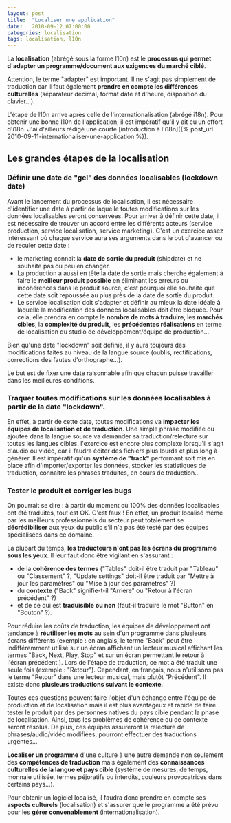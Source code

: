 ```yaml
---
layout: post
title:  "Localiser une application"
date:   2010-09-12 07:00:00
categories: localisation
tags: localisation, l10n
---
```

La **localisation** (abrégé sous la forme l10n) est le **processus qui permet d'adapter un programme/document aux exigences du marché ciblé**.

Attention, le terme "adapter" est important. Il ne s'agit pas simplement de traduction car il faut également **prendre en compte les différences culturelles** (séparateur décimal, format date et d'heure, disposition du clavier...).

L'étape de l10n arrive après celle de l'internationalisation (abrégé i18n). Pour obtenir une bonne l10n de l'application, il est impératif qu'il y ait eu un effort d'i18n. J'ai d'ailleurs rédigé une courte [introduction à l'i18n]({% post_url 2010-09-11-internationaliser-une-application %}).


## Les grandes étapes de la localisation

### Définir une date de "gel" des données localisables (lockdown date)

Avant le lancement du processus de localisation, il est nécessaire d'identifier une date à partir de laquelle toutes modifications sur les données localisables seront conservées.
Pour arriver à définir cette date, il est nécessaire de trouver un accord entre les différents acteurs (service production, service localisation, service marketing). C'est un exercice assez intéressant où chaque service aura ses arguments dans le but d'avancer ou de reculer cette date :

  * le marketing connait la **date de sortie du produit** (shipdate) et ne souhaite pas ou peu en changer.
  * La production a aussi en tête la date de sortie mais cherche également à faire le **meilleur produit possible** en éliminant les erreurs ou incohérences dans le produit source, c'est pourquoi elle souhaite que cette date soit repoussée au plus près de la date de sortie du produit.
  * Le service localisation doit s'adapter et définir au mieux la date idéale à laquelle la modification des données localisables doit être bloquée. Pour cela, elle prendra en compte le **nombre de mots à traduire**, les **marchés cibles**, la **complexité du produit**, les **précédentes réalisations** en terme de localisation du studio de développement/équipe de production...

Bien qu'une date "lockdown" soit définie, il y aura toujours des modifications faites au niveau de la langue source (oublis, rectifications, corrections des fautes d'orthographe...).

Le but est de fixer une date raisonnable afin que chacun puisse travailler dans les meilleures conditions.


### Traquer toutes modifications sur les données localisables à partir de la date "lockdown".

En effet, à partir de cette date, toutes modifications va **impacter les équipes de localisation et de traduction**. Une simple phrase modifiée ou ajoutée dans la langue source va demander sa traduction/relecture sur toutes les langues cibles. l'exercice est encore plus complexe lorsqu'il s'agit d'audio ou vidéo, car il faudra éditer des fichiers plus lourds et plus long à générer.
Il est impératif qu'un **système de "track"** performant soit mis en place afin d'importer/exporter les données, stocker les statistiques de traduction, connaitre les phrases traduites, en cours de traduction...

### Tester le produit et corriger les bugs

On pourrait se dire : à partir du moment où 100% des données localisables ont été traduites, tout est OK. C'est faux !
En effet, un produit localisé même par les meilleurs professionnels du secteur peut totalement se **décrédibiliser** aux yeux du public s'il n'a pas été testé par des équipes spécialisées dans ce domaine.

La plupart du temps, **les traducteurs n'ont pas les écrans du programme sous les yeux**. Il leur faut donc être vigilant en s'assurant :

  * de la **cohérence des termes** ("Tables" doit-il être traduit par "Tableau" ou "Classement" ?, "Update settings" doit-il être traduit par "Mettre à jour les paramètres" ou "Mise à jour des paramètres" ?)
  * du **contexte** ("Back" signifie-t-il "Arrière" ou "Retour à l'écran précédent" ?)
  * et de ce qui est **traduisible ou non** (faut-il traduire le mot "Button" en "Bouton" ?).

Pour réduire les coûts de traduction, les équipes de développement ont tendance à **réutiliser les mots** au sein d'un programme dans plusieurs écrans différents (exemple : en anglais, le terme "Back" peut être indifféremment utilisé sur un écran affichant  un lecteur musical affichant les termes "Back, Next, Play, Stop" et sur un écran permettant le retour à l'écran précédent.). Lors de l'étape de traduction, ce mot a été traduit une seule fois (exemple : "Retour").
Cependant, en français, nous n'utilisons pas le terme "Retour" dans une lecteur musical, mais plutôt "Précédent". Il existe donc **plusieurs traductions suivant le contexte**.

Toutes ces questions peuvent faire l'objet d'un échange entre l'équipe de production et de localisation mais il est plus avantageux et rapide de faire tester le produit par des personnes natives du pays cible pendant la phase de localisation.
Ainsi, tous les problèmes de cohérence ou de contexte seront résolus. De plus, ces équipes assureront la relecture de phrases/audio/vidéo modifiées, pourront effectuer des traductions urgentes...

**Localiser un programme** d'une culture à une autre demande non seulement des **compétences de traduction** mais également des **connaissances culturelles de la langue et pays cible** (système de mesures, de temps, monnaie utilisée, termes péjoratifs ou interdits, couleurs provocatrices dans certains pays...).

Pour obtenir un logiciel localisé, il faudra donc prendre en compte ses **aspects culturels** (localisation) et s'assurer que le programme a été prévu pour les **gérer convenablement** (internationalisation).